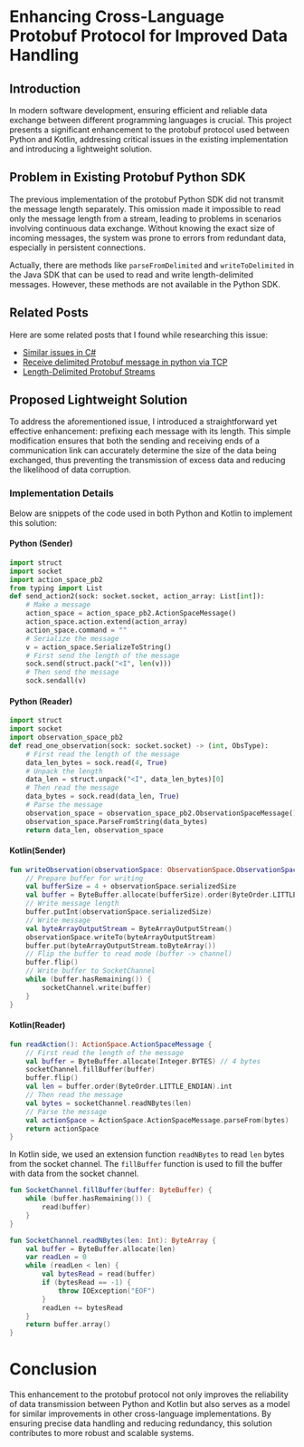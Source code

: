 # Enhancing Cross-Language Protobuf Protocol for Improved Data Handling

## Introduction
In modern software development, ensuring efficient and reliable data exchange between different programming languages is crucial. This project presents a significant enhancement to the protobuf protocol used between Python and Kotlin, addressing critical issues in the existing implementation and introducing a lightweight solution.

## Problem in Existing Protobuf Python SDK
The previous implementation of the protobuf Python SDK did not transmit the message length separately. This omission made it impossible to read only the message length from a stream, leading to problems in scenarios involving continuous data exchange. Without knowing the exact size of incoming messages, the system was prone to errors from redundant data, especially in persistent connections.

Actually, there are methods like `parseFromDelimited` and `writeToDelimited` in the Java SDK that can be used to read and write length-delimited messages. However, these methods are not available in the Python SDK.

## Related Posts
Here are some related posts that I found while researching this issue:

- [Similar issues in C#](https://github.com/protocolbuffers/protobuf/issues/4303)
- [Receive delimited Protobuf message in python via TCP](https://stackoverflow.com/questions/43897955/receive-delimited-protobuf-message-in-python-via-tcp/43898459#43898459)
- [Length-Delimited Protobuf Streams](https://seb-nyberg.medium.com/length-delimited-protobuf-streams-a39ebc4a4565)


## Proposed Lightweight Solution
To address the aforementioned issue, I introduced a straightforward yet effective enhancement: prefixing each message with its length. This simple modification ensures that both the sending and receiving ends of a communication link can accurately determine the size of the data being exchanged, thus preventing the transmission of excess data and reducing the likelihood of data corruption.

### Implementation Details
Below are snippets of the code used in both Python and Kotlin to implement this solution:

#### Python (Sender)
```python
import struct
import socket
import action_space_pb2
from typing import List
def send_action2(sock: socket.socket, action_array: List[int]):
    # Make a message
    action_space = action_space_pb2.ActionSpaceMessage()
    action_space.action.extend(action_array)
    action_space.command = ""
    # Serialize the message
    v = action_space.SerializeToString()
    # First send the length of the message
    sock.send(struct.pack("<I", len(v)))
    # Then send the message
    sock.sendall(v)
```
#### Python (Reader)
```python
import struct
import socket
import observation_space_pb2
def read_one_observation(sock: socket.socket) -> (int, ObsType):
    # First read the length of the message
    data_len_bytes = sock.read(4, True)
    # Unpack the length
    data_len = struct.unpack("<I", data_len_bytes)[0]
    # Then read the message
    data_bytes = sock.read(data_len, True)
    # Parse the message
    observation_space = observation_space_pb2.ObservationSpaceMessage()
    observation_space.ParseFromString(data_bytes)
    return data_len, observation_space
```

#### Kotlin(Sender)
```kotlin
fun writeObservation(observationSpace: ObservationSpace.ObservationSpaceMessage) {
    // Prepare buffer for writing
    val bufferSize = 4 + observationSpace.serializedSize
    val buffer = ByteBuffer.allocate(bufferSize).order(ByteOrder.LITTLE_ENDIAN)
    // Write message length
    buffer.putInt(observationSpace.serializedSize)
    // Write message
    val byteArrayOutputStream = ByteArrayOutputStream()
    observationSpace.writeTo(byteArrayOutputStream)
    buffer.put(byteArrayOutputStream.toByteArray())
    // Flip the buffer to read mode (buffer -> channel)
    buffer.flip()
    // Write buffer to SocketChannel
    while (buffer.hasRemaining()) {
        socketChannel.write(buffer)
    }
}
```

#### Kotlin(Reader)
```kotlin
fun readAction(): ActionSpace.ActionSpaceMessage {
    // First read the length of the message
    val buffer = ByteBuffer.allocate(Integer.BYTES) // 4 bytes
    socketChannel.fillBuffer(buffer)
    buffer.flip()
    val len = buffer.order(ByteOrder.LITTLE_ENDIAN).int
    // Then read the message
    val bytes = socketChannel.readNBytes(len)
    // Parse the message
    val actionSpace = ActionSpace.ActionSpaceMessage.parseFrom(bytes)
    return actionSpace
}
```

In Kotlin side, we used an extension function `readNBytes` to read `len` bytes from the socket channel. The `fillBuffer` function is used to fill the buffer with data from the socket channel.

```kotlin
fun SocketChannel.fillBuffer(buffer: ByteBuffer) {
    while (buffer.hasRemaining()) {
        read(buffer)
    }
}

fun SocketChannel.readNBytes(len: Int): ByteArray {
    val buffer = ByteBuffer.allocate(len)
    var readLen = 0
    while (readLen < len) {
        val bytesRead = read(buffer)
        if (bytesRead == -1) {
            throw IOException("EOF")
        }
        readLen += bytesRead
    }
    return buffer.array()
}
```

# Conclusion
This enhancement to the protobuf protocol not only improves the reliability of data transmission between Python and Kotlin but also serves as a model for similar improvements in other cross-language implementations. By ensuring precise data handling and reducing redundancy, this solution contributes to more robust and scalable systems.